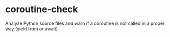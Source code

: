 # coroutine-check
Analyze Python source files and warn if a coroutine is not called in a proper way (yield from or await)
